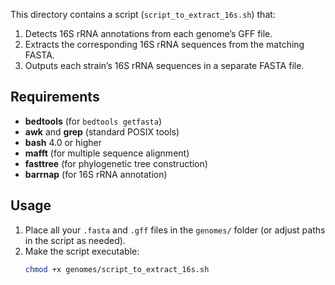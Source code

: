 This directory contains a script (`script_to_extract_16s.sh`) that:
1. Detects 16S rRNA annotations from each genome’s GFF file.
2. Extracts the corresponding 16S rRNA sequences from the matching FASTA.
3. Outputs each strain’s 16S rRNA sequences in a separate FASTA file.

## Requirements

- **bedtools** (for `bedtools getfasta`)
- **awk** and **grep** (standard POSIX tools)
- **bash** 4.0 or higher
- **mafft** (for multiple sequence alignment)
- **fasttree** (for phylogenetic tree construction)
- **barrnap** (for 16S rRNA annotation)

## Usage

1. Place all your `.fasta` and `.gff` files in the `genomes/` folder (or adjust paths in the script as needed).
2. Make the script executable:
   ```bash
   chmod +x genomes/script_to_extract_16s.sh